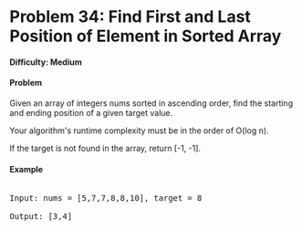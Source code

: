 # Problem 34: Find First and Last Position of Element in Sorted Array

#### Difficulty: Medium

#### Problem

Given an array of integers nums sorted in ascending order, find the starting and ending position of a given target value.

Your algorithm's runtime complexity must be in the order of O(log n).

If the target is not found in the array, return [-1, -1].

#### Example

<pre>

Input: nums = [5,7,7,8,8,10], target = 8

Output: [3,4]

</pre>
